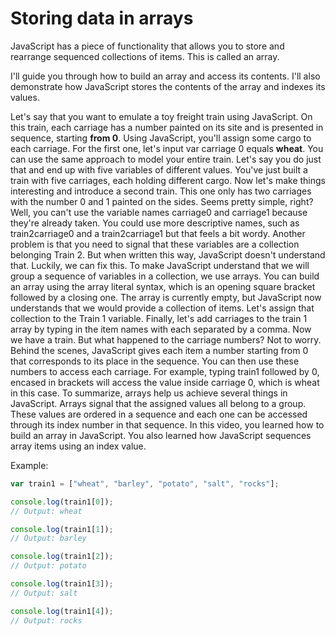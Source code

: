 # Storing data in arrays
JavaScript has a piece of functionality that allows you to store and rearrange sequenced collections of items. This is called an array.

I'll guide you through how to build an array and access its contents. I'll also demonstrate how JavaScript stores the contents of the array and indexes its values.

Let's say that you want to emulate a toy freight train using JavaScript. On this train, each carriage has a number painted on its site and is presented in sequence, starting **from 0**. Using JavaScript, you'll assign some cargo to each carriage. For the first one, let's input var carriage 0 equals **wheat**.
You can use the same approach to model your entire train. Let's say you do just that and end up with five variables of different values. You've just built a train with five carriages, each holding different cargo. Now let's make things interesting and introduce a second train. This one only has two carriages with the number 0 and 1 painted on the sides. Seems pretty simple, right? Well, you can't use the variable names carriage0 and carriage1 because they're already taken. You could use more descriptive names, such as train2carriage0 and a train2carriage1 but that feels a bit wordy. Another problem is that you need to signal that these variables are a collection belonging Train 2. But when written this way, JavaScript doesn't understand that. Luckily, we can fix this. To make JavaScript understand that we will group a sequence of variables in a collection, we use arrays. You can build an array using the array literal syntax, which is an opening square bracket followed by a closing one. The array is currently empty, but JavaScript now understands that we would provide a collection of items. Let's assign that collection to the Train 1 variable. Finally, let's add carriages to the train 1 array by typing in the item names with each separated by a comma. Now we have a train. But what happened to the carriage numbers? Not to worry. Behind the scenes, JavaScript gives each item a number starting from 0 that corresponds to its place in the sequence. You can then use these numbers to access each carriage. For example, typing train1 followed by 0, encased in brackets will access the value inside carriage 0, which is wheat in this case. To summarize, arrays help us achieve several things in JavaScript. Arrays signal that the assigned values all belong to a group. These values are ordered in a sequence and each one can be accessed through its index number in that sequence. In this video, you learned how to build an array in JavaScript. You also learned how JavaScript sequences array items using an index value.


Example: 
```js
var train1 = ["wheat", "barley", "potato", "salt", "rocks"];

console.log(train1[0]);
// Output: wheat

console.log(train1[1]);
// Output: barley

console.log(train1[2]);
// Output: potato

console.log(train1[3]);
// Output: salt

console.log(train1[4]);
// Output: rocks
```